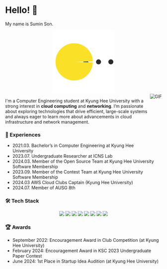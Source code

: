 # Hello! 👋
My name is Sumin Son.

<div align="center">
<img src="https://raw.githubusercontent.com/Aniket965/Aniket965/master/pacman.svg?sanitize=true" width="200" height="200">
</div>

<img align="right" alt="GIF" height="160px" src="https://media.giphy.com/media/du3J3cXyzhj75IOgvA/giphy.gif" />

I'm a Computer Engineering student at Kyung Hee University with a strong interest in **cloud computing** and **networking**. I’m passionate about exploring technologies that drive efficient, large-scale systems and always eager to learn more about advancements in cloud infrastructure and network management.

### 📅 Experiences
- 2021.03. Bachelor’s in Computer Engineering at Kyung Hee University
- 2023.07. Undergraduate Researcher at ICNS Lab
- 2024.03. Member of the Open Source Team at Kyung Hee University Software Membership
- 2023.09. Member of the Contest Team at Kyung Hee University Software Membership
- 2024.03 AWS Cloud Clubs Captain (Kyung Hee University)
- 2024.07. Member of AUSG 8th

### 🛠 Tech Stack
<div align="center">

<img src="https://img.shields.io/badge/java-007396?style=for-the-badge&logo=java&logoColor=white"/>
<img src="https://img.shields.io/badge/Spring-6DB33F?style=for-the-badge&logo=Spring&logoColor=white"/>
<img src="https://img.shields.io/badge/Spring Boot-6DB33F?style=for-the-badge&logo=spring boot&logoColor=white">

<img src="https://img.shields.io/badge/ORACLE-F80000?style=for-the-badge&logo=oracle&logoColor=white"/>
<img src="https://img.shields.io/badge/MySQL-4479A1?style=for-the-badge&logo=MySQL&logoColor=white"/>

<img src="https://img.shields.io/badge/C++-00599C?style=for-the-badge&logo=C++&logoColor=white"/>
<img src="https://img.shields.io/badge/Python-3776AB?style=for-the-badge&logo=Python&logoColor=white"/> 

<img src="https://img.shields.io/badge/amazonaws-232F3E?style=for-the-badge&logo=amazonaws&logoColor=white"/>

</div>

### 🏆 Awards

- September 2022: Encouragement Award in Club Competition (at Kyung Hee University)
- February 2024: Encouragement Award in KSC 2023 Undergraduate Paper Contest
- June 2024: 1st Place in Startup Idea Audition (at Kyung Hee University)